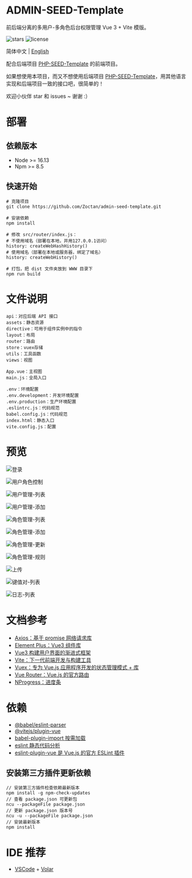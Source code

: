 # ADMIN-SEED-Template

前后端分离的多用户-多角色后台权限管理 Vue 3 + Vite 模版。

![stars](https://img.shields.io/github/stars/Zoctan/admin-seed-template.svg?style=flat-square&label=Stars)
![license](https://img.shields.io/github/license/Zoctan/admin-seed-template.svg?style=flat-square)

简体中文 | [English](./README.md)

配合后端项目 [PHP-SEED-Template](https://github.com/Zoctan/php-seed-template) 的前端项目。

如果想使用本项目，而又不想使用后端项目 [PHP-SEED-Template](https://github.com/Zoctan/php-seed-template)，用其他语言实现和后端项目一致的接口吧，很简单的！

欢迎小伙伴 star 和 issues ~ 谢谢 :）

# 部署

## 依赖版本

- Node >= 16.13
- Npm >= 8.5

## 快速开始

```
# 克隆项目
git clone https://github.com/Zoctan/admin-seed-template.git

# 安装依赖
npm install

# 修改 src/router/index.js：
# 不使用域名（部署在本地，并用127.0.0.1访问）
history: createWebHashHistory()
# 使用域名（部署在本地或服务器，绑定了域名）
history: createWebHistory()

# 打包，把 dist 文件夹放到 WWW 目录下
npm run build
```

# 文件说明

```text
api：对应后端 API 接口
assets：静态资源
directive：可用于组件实例中的指令
layout：布局
router：路由
store：vuex存储
utils：工具函数
views：视图

App.vue：主视图
main.js：全局入口

.env：环境配置
.env.development：开发环境配置
.env.production：生产环境配置
.eslintrc.js：代码规范
babel.config.js：代码规范
index.html：静态入口
vite.config.js：配置
```

# 预览

![登录](https://github.com/Zoctan/admin-seed-template/blob/main/README/Login.jpg)

![用户角色控制](https://github.com/Zoctan/admin-seed-template/blob/main/README/MemberManageUpdateRole.png)

![用户管理-列表](https://github.com/Zoctan/admin-seed-template/blob/main/README/MemberManageList.png)

![用户管理-添加](https://github.com/Zoctan/admin-seed-template/blob/main/README/MemberManageAdd.png)

![角色管理-列表](https://github.com/Zoctan/admin-seed-template/blob/main/README/RoleManageList.png)

![角色管理-添加](https://github.com/Zoctan/admin-seed-template/blob/main/README/RoleManageAdd.png)

![角色管理-更新](https://github.com/Zoctan/admin-seed-template/blob/main/README/RoleManageUpdate.png)

![角色管理-规则](https://github.com/Zoctan/admin-seed-template/blob/main/README/RoleManageRule.png)

![上传](https://github.com/Zoctan/admin-seed-template/blob/main/README/ImageUpload.png)

![键值对-列表](https://github.com/Zoctan/admin-seed-template/blob/main/README/PairList.png)

![日志-列表](https://github.com/Zoctan/admin-seed-template/blob/main/README/LogList.png)

# 文档参考

- [Axios：基于 promise 网络请求库](https://axios-http.com/zh/docs/intro)
- [Element Plus：Vue3 组件库](https://element-plus.gitee.io/zh-CN/)
- [Vue3 构建用户界面的渐进式框架](https://v3.cn.vuejs.org/guide/introduction.html)
- [Vite：下一代前端开发与构建工具](https://vitejs.cn/guide)
- [Vuex：专为 Vue.js 应用程序开发的状态管理模式 + 库](https://vuex.vuejs.org/zh)
- [Vue Router：Vue.js 的官方路由](https://router.vuejs.org/zh)
- [NProgress：进度条](https://github.com/rstacruz/nprogress)

# 依赖

- [@babel/eslint-parser](https://www.npmjs.com/package/@babel/eslint-parser)
- [@vitejs/plugin-vue](https://www.npmjs.com/package/@vitejs/plugin-vue)
- [babel-plugin-import 按需加载](https://www.npmjs.com/package/babel-plugin-import)
- [eslint 静态代码分析](https://eslint.org/docs/user-guide/configuring)
- [eslint-plugin-vue 是 Vue.js 的官方 ESLint 插件](https://eslint.vuejs.org)

## 安装第三方插件更新依赖

```
// 安装第三方插件检查依赖最新版本
npm install -g npm-check-updates
// 查看 package.json 可更新包
ncu --packageFile package.json
// 更新 package.json 版本号
ncu -u --packageFile package.json
// 安装最新版本
npm install
```

# IDE 推荐

- [VSCode](https://code.visualstudio.com) + [Volar](https://marketplace.visualstudio.com/items?itemName=johnsoncodehk.volar)
